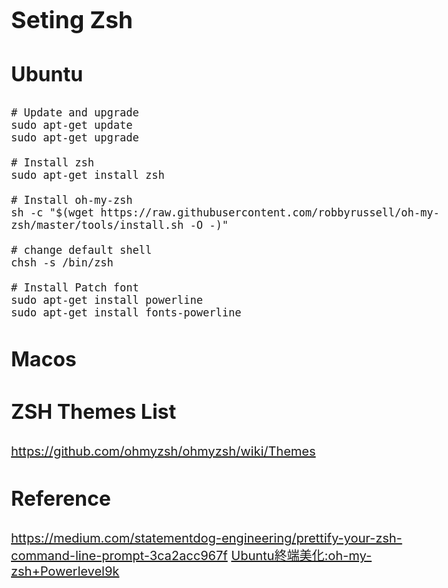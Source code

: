 <style>
    body{
    	font-size: 15pt;
    }
    h2{
        font-size: 28pt;
        font-weight: bold;
    }
    h3{
        font-size: 24pt;
        font-weight: bold;
    }
</style>

## Seting Zsh

### Ubuntu

```shell
# Update and upgrade
sudo apt-get update
sudo apt-get upgrade

# Install zsh
sudo apt-get install zsh

# Install oh-my-zsh
sh -c "$(wget https://raw.githubusercontent.com/robbyrussell/oh-my-zsh/master/tools/install.sh -O -)"

# change default shell
chsh -s /bin/zsh

# Install Patch font
sudo apt-get install powerline
sudo apt-get install fonts-powerline

```

### Macos

### ZSH Themes List
https://github.com/ohmyzsh/ohmyzsh/wiki/Themes

### Reference 
https://medium.com/statementdog-engineering/prettify-your-zsh-command-line-prompt-3ca2acc967f
[Ubuntu終端美化:oh-my-zsh+Powerlevel9k](https://www.twblogs.net/a/5d400bc1bd9eee517422dfc7)
